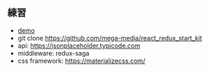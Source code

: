 ## 練習
- [demo](https://arshown.github.io/abracadabra/practice-redux-saga.html)
- git clone https://github.com/mega-media/react_redux_start_kit
- api: https://jsonplaceholder.typicode.com
- middleware: redux-saga
- css framework: https://materializecss.com/